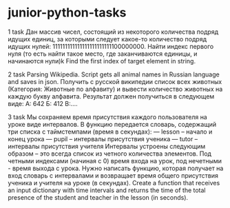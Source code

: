 # junior-python-tasks

1 task
Дан массив чисел, состоящий из некоторого количества подряд идущих единиц, за которыми следует какое-то количество подряд идущих нулей: 111111111111111111111111100000000. 
Найти индекс первого нуля (то есть найти такое место, где заканчиваются единицы, и начинаются нули)k
Find the first index of target element in string.

2 task
Parsing Wikipedia. Script gets all animal names in Russian language and saves in json.
Получить с русской википедии список всех животных (Категория: Животные по алфавиту) и вывести количество животных на каждую букву алфавита. 
Результат должен получиться в следующем виде:
А: 642
Б: 412
В:....

3 task
Мы сохраняем время присутствия каждого пользователя на уроке  виде интервалов. 
В функцию передается словарь, содержащий три списка с таймстемпами (время в секундах):
— lesson – начало и конец урока 
— pupil – интервалы присутствия ученика 
— tutor – интервалы присутствия учителя 
Интервалы устроены следующим образом – это всегда список из четного количества элементов. 
Под четными индексами (начиная с 0) время входа на урок, под нечетными - время выхода с урока.
Нужно написать функцию, которая получает на вход словарь с интервалами и возвращает время общего присутствия ученика и учителя на уроке (в секундах).
Create a function that receives an input dictionary with time intervals and returns the time of the total presence of the student and teacher in the lesson (in seconds).
